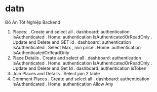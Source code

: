 # datn
Đồ Án Tốt Nghiệp
Backend
1) Places: 
    . Create and select all
        . dashboard: authentication IsAuthenticated
        . Home: authentication IsAuthenticatedOrReadOnly
    . Update and Delete and GET id 
        . dashboard: authentication IsAuthenticated
    . Select Max , min price
        . Home: authentication IsAuthenticatedOrReadOnly
2) Place Details
    . Create and select all
        . dashboard: authentication IsAuthenticated
        . Home: authentication IsAuthenticatedOrReadOnly
    . Update and Delete and Get Id
        . dashboard: authentication isToken
3) Join Places and Details
    . Select join 2 table
4) Comment Places
    . Create and select all
        . dashboard: authentication IsAuthenticated
        . Home: authentication Allow Any
